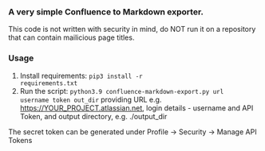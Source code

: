 ### A very simple Confluence to Markdown exporter.

This code is not written with security in mind, do NOT run it on a repository that can contain mailicious
page titles.


### Usage
1. Install requirements: <code>pip3 install -r requirements.txt</code>
2. Run the script: <code>python3.9 confluence-markdown-export.py url username token out_dir</code>
   providing URL e.g. https://YOUR_PROJECT.atlassian.net, login details - username and API Token,
   and output directory, e.g. ./output_dir

The secret token can be generated under Profile -> Security -> Manage API Tokens
